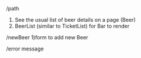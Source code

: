 /path
1) See the usual list of beer details on a page (Beer)
2) BeerList (similar to TicketList) for Bar to render

/newBeer
1)form to add new Beer

/error message
